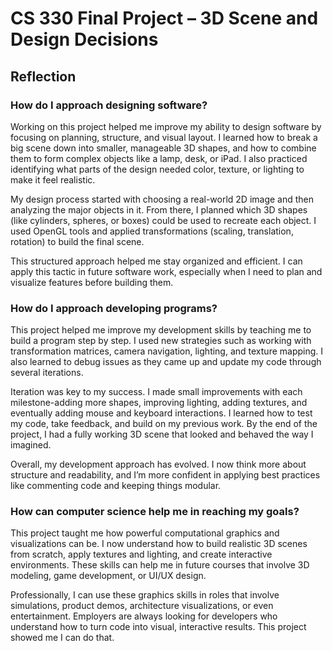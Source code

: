 # CS 330 Final Project – 3D Scene and Design Decisions

## Reflection

### How do I approach designing software?

Working on this project helped me improve my ability to design software by focusing on planning, structure, and visual layout. I learned how to break a big scene down into smaller, manageable 3D shapes, and how to combine them to form complex objects like a lamp, desk, or iPad. I also practiced identifying what parts of the design needed color, texture, or lighting to make it feel realistic.

My design process started with choosing a real-world 2D image and then analyzing the major objects in it. From there, I planned which 3D shapes (like cylinders, spheres, or boxes) could be used to recreate each object. I used OpenGL tools and applied transformations (scaling, translation, rotation) to build the final scene.

This structured approach helped me stay organized and efficient. I can apply this tactic in future software work, especially when I need to plan and visualize features before building them.

### How do I approach developing programs?

This project helped me improve my development skills by teaching me to build a program step by step. I used new strategies such as working with transformation matrices, camera navigation, lighting, and texture mapping. I also learned to debug issues as they came up and update my code through several iterations.

Iteration was key to my success. I made small improvements with each milestone-adding more shapes, improving lighting, adding textures, and eventually adding mouse and keyboard interactions. I learned how to test my code, take feedback, and build on my previous work. By the end of the project, I had a fully working 3D scene that looked and behaved the way I imagined.

Overall, my development approach has evolved. I now think more about structure and readability, and I’m more confident in applying best practices like commenting code and keeping things modular.

### How can computer science help me in reaching my goals?

This project taught me how powerful computational graphics and visualizations can be. I now understand how to build realistic 3D scenes from scratch, apply textures and lighting, and create interactive environments. These skills can help me in future courses that involve 3D modeling, game development, or UI/UX design.

Professionally, I can use these graphics skills in roles that involve simulations, product demos, architecture visualizations, or even entertainment. Employers are always looking for developers who understand how to turn code into visual, interactive results. This project showed me I can do that.
